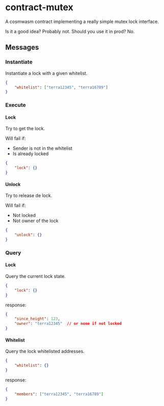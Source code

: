 # contract-mutex

A cosmwasm contract implementing a really simple mutex lock interface.

Is it a good idea? Probably not. Should you use it in prod? No.

## Messages

### Instantiate

Instantiate a lock with a given whitelist.

```json
{
    "whitelist": ["terra12345", "terra16789"]
}
```

### Execute

#### Lock

Try to get the lock.

Will fail if:

- Sender is not in the whitelist
- Is already locked

```json
{
    "lock": {}
}
```

#### Unlock

Try to release de lock.

Will fail if:

- Not locked
- Not owner of the lock

```json
{
    "unlock": {}
}
```

### Query

#### Lock

Query the current lock state.

```json
{
    "lock": {}
}
```

response:

```json
{
    "since_height": 123,
    "owner": "terra12345"  // or none if not locked
}
```

#### Whitelist

Query the lock whitelisted addresses.

```json
{
    "whitelist": {}
}
```

response:

```json
{
    "members": ["terra12345", "terra16789"]
}
```
